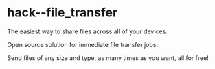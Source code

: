 # hack--file_transfer
The easiest way to share files across all of your devices.

Open source solution for immediate file transfer jobs.

Send files of any size and type, as many times as you want, all for free!                                                                           
